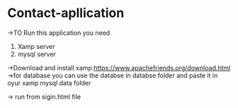 # Contact-apllication
->TO Run this application you need
1. Xamp server
2. mysql server


->Download and install xamp:https://www.apachefriends.org/download.html
->for database you can use the databse in databse folder and paste it in oyur xamp mysql data folder



-> run from sigin.html file
